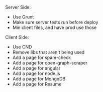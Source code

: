 Server Side:
- Use Grunt
- Make sure server tests run before deploy
- Min client files, and have prod use those

Client Side:
- Use CND
- Remove libs that aren't being used
- Add a page for spam-check
- Add a page for open-graph-scraper
- Add a page for angular
- Add a page for node.js
- Add a page for MongoDB
- Add a page for Resume

